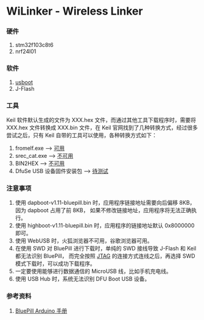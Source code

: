 WiLinker - Wireless Linker
==========================

### 硬件
1. stm32f103c8t6
2. nrf24l01

### 软件
1. [usboot](https://github.com/jiauzhang/usboot)
2. J-Flash

### 工具
Keil 软件默认生成的文件为 XXX.hex 文件，而通过其他工具下载程序时，需要将 XXX.hex
文件转换成 XXX.bin 文件，在 Keil 官网找到了几种转换方式，经过很多尝试之后，只有
Keil 自带的工具可以使用，各种转换方式如下：

1. fromelf.exe --> [可用](http://www.keil.com/support/docs/3213.htm)
2. srec_cat.exe --> [不可用](http://www.keil.com/support/docs/4038.htm)
3. BIN2HEX --> [不可用](http://www.keil.com/download/docs/7.asp)
4. DfuSe USB 设备固件安装包 --> [待测试](https://www.stmcu.org.cn/document/detail/index/id-215019)

### 注意事项
1. 使用 dapboot-v1.11-bluepill.bin 时，应用程序链接地址需要向后偏移 8KB，因为 dapboot 占用了前 8KB，
如果不修改链接地址，应用程序将无法正确执行。
2. 使用 highboot-v1.11-bluepill.bin 时，应用程序的链接地址默认 0x8000000 即可。
3. 使用 WebUSB 时，火狐浏览器不可用，谷歌浏览器可用。
4. 在使用 SWD 对 BluePill 进行下载时，单纯的 SWD 接线导致 J-Flash 和 Keil 都无法识别 BluePill，
而完全按照 [JTAG](./doc/jtag.md) 的连接方式连线之后，再选择 SWD 模式下载时，可以成功下载程序。
5. 一定要使用能够进行数据通信的 MicroUSB 线，比如手机充电线。
6. 使用 USB Hub 时，系统无法识别 DFU Boot USB 设备。

### 参考资料
1. [BluePill Arduino 手册](https://www.techshopbd.com/uploads/product_document/STM32bluepillarduinoguide(1).pdf)
